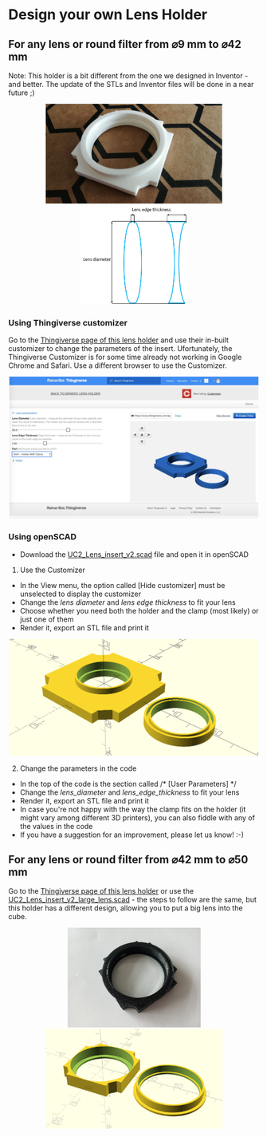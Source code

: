 # Design your own Lens Holder  
## For any lens or round filter from ⌀9 mm to ⌀42 mm
Note: This holder is a bit different from the one we designed in Inventor - and better. The update of the STLs and Inventor files will be done in a near future ;)
<p align=center>
<img src="../IMAGES/UC2_lens_holder_made.PNG" height=200>
<img src="../IMAGES/UC2_lens_measurements.PNG" height=200>
</p>

### Using Thingiverse customizer
Go to the [Thingiverse page of this lens holder](https://www.thingiverse.com/thing:4377691) and use their in-built customizer to change the parameters of the insert. Ufortunately, the Thingiverse Customizer is for some time already not working in Google Chrome and Safari. Use a different browser to use the Customizer. 
<p align=center>
<img src="../IMAGES/UC2_lens_holder_customizer.jpeg" width=500>
</p>

### Using openSCAD
* Download the [UC2_Lens_insert_v2.scad](UC2_Lens_insert_v2.scad) file and open it in openSCAD
1. Use the Customizer
  * In the View menu, the option called [Hide customizer] must be unselected to display the customizer
  * Change the _lens diameter_ and _lens edge thickness_ to fit your lens
  * Choose whether you need both the holder and the clamp (most likely) or just one of them
  * Render it, export an STL file and print it
  <p align=center>
  <img src="../IMAGES/UC2_lens_holder.PNG" width=500>
  </p>


2. Change the parameters in the code
  * In the top of the code is the section called /* [User Parameters] */
  * Change the _lens_diameter_ and _lens_edge_thickness_ to fit your lens
  * Render it, export an STL file and print it
  * In case you're not happy with the way the clamp fits on the holder (it might vary among different 3D printers), you can also fiddle with any of the values in the code
  * If you have a suggestion for an improvement, please let us know! :-)

## For any lens or round filter from ⌀42 mm to ⌀50 mm
Go to the [Thingiverse page of this lens holder](https://www.thingiverse.com/thing:4580156) or use the [UC2_Lens_insert_v2_large_lens.scad](UC2_Lens_insert_v2_large_lens.scad) - the steps to follow are the same, but this holder has a different design, allowing you to put a big lens into the cube.
<p align=center>
<img src="../IMAGES/Large_lens_holder_openscad_01.jpg" height=200>
<img src="../IMAGES/Large_lens_holder_openscad.PNG" height=200>
</p>
